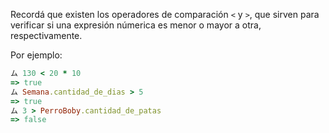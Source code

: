 Recordá que existen los operadores de comparación `<` y `>`, que sirven para verificar si una expresión númerica es menor o mayor a otra, respectivamente.

Por ejemplo:

```ruby
ム 130 < 20 * 10
=> true
ム Semana.cantidad_de_dias > 5
=> true
ム 3 > PerroBoby.cantidad_de_patas
=> false
```